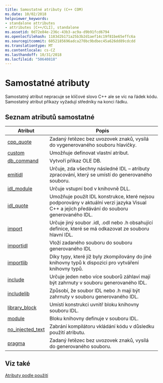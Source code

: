 ```yaml
---
title: Samostatné atributy (C++ COM)
ms.date: 10/02/2018
helpviewer_keywords:
- standalone attributes
- attributes [C++/CLI], standalone
ms.assetid: 0d72e84e-236c-43b3-ac9a-d9b91fcd6794
ms.openlocfilehash: 1183d2b171a25b3b2d1aef14c19f81be65effc6a
ms.sourcegitcommit: 6052185696adca270bc9bdbec45a626dd89cdcdd
ms.translationtype: MT
ms.contentlocale: cs-CZ
ms.lasthandoff: 10/31/2018
ms.locfileid: "50640818"
---
```

# <a name="stand-alone-attributes"></a>Samostatné atributy

Samostatný atribut nepracuje se klíčové slovo C++ ale se víc na řádek kódu. Samostatný atribut příkazy vyžadují středníky na konci řádku.

## <a name="stand-alone-attribute-list"></a>Seznam atributů samostatné

|Atribut|Popis|
|---------------|-----------------|
|[cpp_quote](cpp-quote.md)|Zadaný řetězec bez uvozovek znaků, vysílá do vygenerovaného souboru hlavičky.|
|[custom](custom-cpp.md)|Umožňuje definovat vlastní atribut.|
|[db_command](db-command.md)|Vytvoří příkaz OLE DB.|
|[emitidl](emitidl.md)|Určuje, zda všechny následné IDL – atributy zpracování, který se umístí do generovaného souboru.|
|[idl_module](idl-module.md)|Určuje vstupní bod v knihovně DLL.|
|[idl_quote](idl-quote.md)|Umožňuje použít IDL konstrukce, které nejsou podporovány v aktuální verzi jazyka Visual C++ a jejich předávání do souboru generovaného IDL.|
|[import](import.md)|Určuje jiný soubor .idl, .odl nebo .h obsahující definice, které se má odkazovat ze souboru hlavní IDL.|
|[importidl](importidl.md)|Vloží zadaného souboru do souboru generovaného IDL|
|[importlib](importlib.md)|Díky typy, které již byly zkompilovány do jiné knihovny typů k dispozici pro vytváření knihovny typů.|
|[include](include-cpp.md)|Určuje jeden nebo více souborů záhlaví mají být zahrnuty v souboru generovaného IDL.|
|[includelib](includelib-cpp.md)|Způsobí, že soubor IDL nebo .h mají být zahrnuty v souboru generovaného IDL.|
|[library_block](library-block.md)|Umístí konstrukci uvnitř bloku knihovny souboru IDL.|
|[module](module-cpp.md)|Bloku knihovny definuje v souboru IDL.|
|[no_injected_text](no-injected-text.md)|Zabrání kompilátoru vkládání kódu v důsledku použití atributu.|
|[pragma](pragma.md)|Zadaný řetězec bez uvozovek znaků, vysílá do generovaného souboru.|

## <a name="see-also"></a>Viz také

[Atributy podle použití](attributes-by-usage.md)
